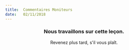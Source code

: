 ```yaml
---
title:  Commentaires Moniteurs
date:   02/11/2018
---
```


### <center>Nous travaillons sur cette leçon.</center>
<center>Revenez plus tard, s'il vous plaît.</center>